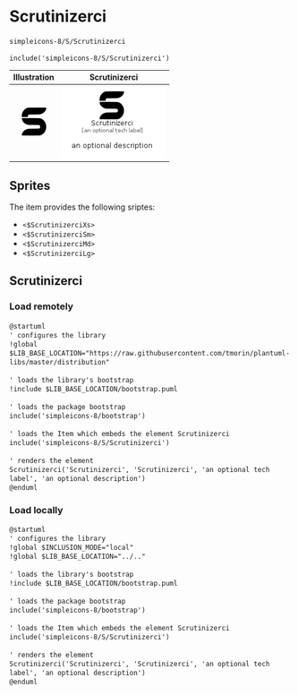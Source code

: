 # Scrutinizerci


```text
simpleicons-8/S/Scrutinizerci
```

```text
include('simpleicons-8/S/Scrutinizerci')
```



| Illustration | Scrutinizerci |
| :---: | :---: |
| ![illustration for Illustration](../../simpleicons-8/S/Scrutinizerci.png) | ![illustration for Scrutinizerci](../../simpleicons-8/S/Scrutinizerci.Local.png) |



## Sprites
The item provides the following sriptes:

- `<$ScrutinizerciXs>`
- `<$ScrutinizerciSm>`
- `<$ScrutinizerciMd>`
- `<$ScrutinizerciLg>`





## Scrutinizerci

### Load remotely
```plantuml
@startuml
' configures the library
!global $LIB_BASE_LOCATION="https://raw.githubusercontent.com/tmorin/plantuml-libs/master/distribution"

' loads the library's bootstrap
!include $LIB_BASE_LOCATION/bootstrap.puml

' loads the package bootstrap
include('simpleicons-8/bootstrap')

' loads the Item which embeds the element Scrutinizerci
include('simpleicons-8/S/Scrutinizerci')

' renders the element
Scrutinizerci('Scrutinizerci', 'Scrutinizerci', 'an optional tech label', 'an optional description')
@enduml
```

### Load locally
```plantuml
@startuml
' configures the library
!global $INCLUSION_MODE="local"
!global $LIB_BASE_LOCATION="../.."

' loads the library's bootstrap
!include $LIB_BASE_LOCATION/bootstrap.puml

' loads the package bootstrap
include('simpleicons-8/bootstrap')

' loads the Item which embeds the element Scrutinizerci
include('simpleicons-8/S/Scrutinizerci')

' renders the element
Scrutinizerci('Scrutinizerci', 'Scrutinizerci', 'an optional tech label', 'an optional description')
@enduml
```

